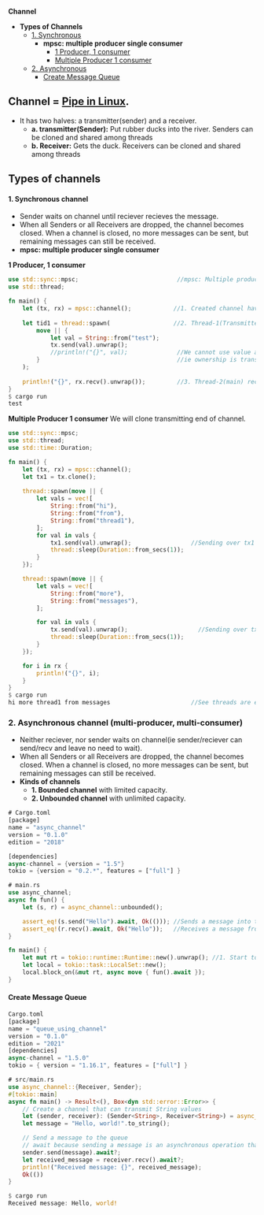 **Channel**
- **Types of Channels**
  - [1. Synchronous](#sync)
    - **mpsc: multiple producer single consumer**
      - [1 Producer, 1 consumer](#1p1c)
      - [Multiple Producer 1 consumer](#mp1c)
  - [2. Asynchronous](#async)
    - [Create Message Queue](#cmq)

## Channel = [Pipe in Linux](/Threads_Processes_IPC/IPC).
- It has two halves: a transmitter(sender) and a receiver. 
  - **a. transmitter(Sender):** Put rubber ducks into the river. Senders can be cloned and shared among threads
  - **b. Receiver:** Gets the duck. Receivers can be cloned and shared among threads

## Types of channels
<a name=sync></a>
#### 1. Synchronous channel
- Sender waits on channel until reciever recieves the message.
- When all Senders or all Receivers are dropped, the channel becomes closed. When a channel is closed, no more messages can be sent, but remaining messages can still be received.
- **mpsc: multiple producer single consumer**

<a name=1p1c></a>
**1 Producer, 1 consumer**
```rs
use std::sync::mpsc;                            //mpsc: Multiple producer, Single Consumer.
use std::thread;

fn main() {
    let (tx, rx) = mpsc::channel();            //1. Created channel having 2 ends(transmitter, reciever)
    
    let tid1 = thread::spawn(                  //2. Thread-1(Transmitter) owns tx(using move) and sends val=test on it
        move || {
            let val = String::from("test");
            tx.send(val).unwrap();
            //println!("{}", val);              //We cannot use value after sending over channel, bcoz reciever might change it.
        }                                       //ie ownership is transferred.
    );
    
    println!("{}", rx.recv().unwrap());         //3. Thread-2(main) recieves message over rx end of channel.
}
$ cargo run
test
```

<a name=mp1c></a>
**Multiple Producer 1 consumer**
We will clone transmitting end of channel.
```rs
use std::sync::mpsc;
use std::thread;
use std::time::Duration;

fn main() {
    let (tx, rx) = mpsc::channel();
    let tx1 = tx.clone();
    
    thread::spawn(move || {
        let vals = vec![
            String::from("hi"),
            String::from("from"),
            String::from("thread1"),
        ];
        for val in vals {
            tx1.send(val).unwrap();                 //Sending over tx1
            thread::sleep(Duration::from_secs(1));
        }
    });

    thread::spawn(move || {
        let vals = vec![
            String::from("more"),
            String::from("messages"),               
        ];

        for val in vals {
            tx.send(val).unwrap();                    //Sending over tx
            thread::sleep(Duration::from_secs(1));
        }
    });

    for i in rx {
        println!("{}", i);
    }
}
$ cargo run
hi more thread1 from messages                       //See threads are executed in different order hence values recieved in different order
```

<a name=async></a>
### 2. Asynchronous channel (multi-producer, multi-consumer)
- Neither reciever, nor sender waits on channel(ie sender/reciever can send/recv and leave no need to wait).
- When all Senders or all Receivers are dropped, the channel becomes closed. When a channel is closed, no more messages can be sent, but remaining messages can still be received.
- **Kinds of channels**
  - **1. Bounded channel** with limited capacity.
  - **2. Unbounded channel** with unlimited capacity.
```rs
# Cargo.toml
[package]
name = "async_channel"
version = "0.1.0"
edition = "2018"

[dependencies]
async-channel = {version = "1.5"}
tokio = {version = "0.2.*", features = ["full"] }

# main.rs
use async_channel;
async fn fun() {
    let (s, r) = async_channel::unbounded();

    assert_eq!(s.send("Hello").await, Ok(())); //Sends a message into the channel.
    assert_eq!(r.recv().await, Ok("Hello"));   //Receives a message from channel. If the channel is empty, this method waits until there is a message.
}

fn main() {
    let mut rt = tokio::runtime::Runtime::new().unwrap(); //1. Start tokio runtime
    let local = tokio::task::LocalSet::new();
    local.block_on(&mut rt, async move { fun().await });
}
```

<a name=cmq></a>
#### Create Message Queue
```rs
Cargo.toml
[package]
name = "queue_using_channel"
version = "0.1.0"
edition = "2021"
[dependencies]
async-channel = "1.5.0"
tokio = { version = "1.16.1", features = ["full"] }

# src/main.rs
use async_channel::{Receiver, Sender};
#[tokio::main]
async fn main() -> Result<(), Box<dyn std::error::Error>> {
	// Create a channel that can transmit String values
    let (sender, receiver): (Sender<String>, Receiver<String>) = async_channel::unbounded();
    let message = "Hello, world!".to_string();

	// Send a message to the queue
	// await because sending a message is an asynchronous operation that may take some time to complet
    sender.send(message).await?;
    let received_message = receiver.recv().await?;
    println!("Received message: {}", received_message);
    Ok(())
}

$ cargo run
Received message: Hello, world!
```

